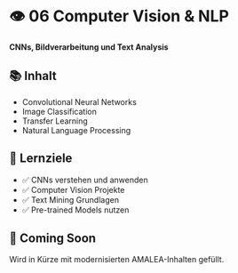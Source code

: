 # 👁️ 06 Computer Vision & NLP

**CNNs, Bildverarbeitung und Text Analysis**

## 📚 Inhalt

- Convolutional Neural Networks
- Image Classification
- Transfer Learning
- Natural Language Processing

## 🎯 Lernziele

- ✅ CNNs verstehen und anwenden
- ✅ Computer Vision Projekte
- ✅ Text Mining Grundlagen
- ✅ Pre-trained Models nutzen

## 🚀 Coming Soon

Wird in Kürze mit modernisierten AMALEA-Inhalten gefüllt.
